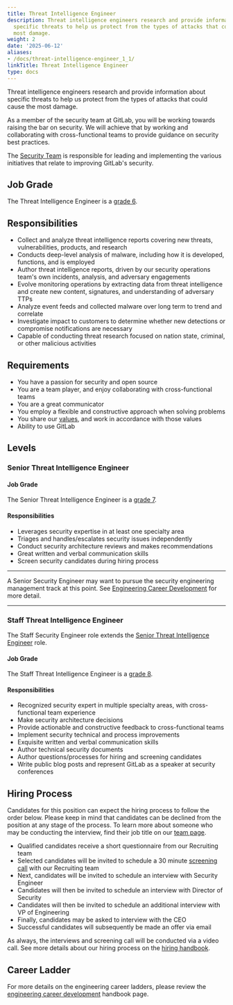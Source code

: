```yaml
---
title: Threat Intelligence Engineer
description: Threat intelligence engineers research and provide information about
  specific threats to help us protect from the types of attacks that could cause the
  most damage.
weight: 2
date: '2025-06-12'
aliases:
- /docs/threat-intelligence-engineer_1_1/
linkTitle: Threat Intelligence Engineer
type: docs
---
```


Threat intelligence engineers research and provide information about specific threats to help us protect from the types of attacks that could cause the most damage.

As a member of the security team at GitLab, you will be working towards raising the bar on security. We will achieve that by working and collaborating with cross-functional teams to provide guidance on security best practices.

The [Security Team](https://about.gitlab.com/handbook/security) is responsible for leading and
implementing the various initiatives that relate to improving GitLab's security.

## Job Grade

The Threat Intelligence Engineer is a [grade 6](/handbook/total-rewards/compensation/compensation-calculator/#gitlab-job-grades).

## Responsibilities

- Collect and analyze threat intelligence reports covering new threats, vulnerabilities, products, and research
- Conducts deep-level analysis of malware, including how it is developed, functions, and is employed
- Author threat intelligence reports, driven by our security operations team's own incidents, analysis, and adversary engagements
- Evolve monitoring operations by extracting data from threat intelligence and create new content, signatures, and understanding of adversary TTPs
- Analyze event feeds and collected malware over long term to trend and correlate
- Investigate impact to customers to determine whether new detections or compromise notifications are necessary
- Capable of conducting threat research focused on nation state, criminal, or other malicious activities

## Requirements

- You have a passion for security and open source
- You are a team player, and enjoy collaborating with cross-functional teams
- You are a great communicator
- You employ a flexible and constructive approach when solving problems
- You share our [values](/handbook/values/), and work in accordance with those values
- Ability to use GitLab

## Levels

### Senior Threat Intelligence Engineer

#### Job Grade

The Senior Threat Intelligence Engineer is a [grade 7](/handbook/total-rewards/compensation/compensation-calculator/#gitlab-job-grades).

#### Responsibilities

- Leverages security expertise in at least one specialty area
- Triages and handles/escalates security issues independently
- Conduct security architecture reviews and makes recommendations
- Great written and verbal communication skills
- Screen security candidates during hiring process

---

A Senior Security Engineer may want to pursue the security engineering management track at this point. See [Engineering Career Development](/handbook/engineering/career-development/) for more detail.

---

### Staff Threat Intelligence Engineer

The Staff Security Engineer role extends the [Senior Threat Intelligence Engineer](#senior-threat-intelligence-engineer) role.

#### Job Grade

The Staff Threat Intelligence Engineer is a [grade 8](/handbook/total-rewards/compensation/compensation-calculator/#gitlab-job-grades).

#### Responsibilities

- Recognized security expert in multiple specialty areas, with cross-functional team experience
- Make security architecture decisions
- Provide actionable and constructive feedback to cross-functional teams
- Implement security technical and process improvements
- Exquisite written and verbal communication skills
- Author technical security documents
- Author questions/processes for hiring and screening candidates
- Write public blog posts and represent GitLab as a speaker at security conferences

## Hiring Process

Candidates for this position can expect the hiring process to follow the order below. Please keep in mind that candidates can be declined from the position at any stage of the process. To learn more about someone who may be conducting the interview, find their job title on our [team page](/handbook/company/team/).

- Qualified candidates receive a short questionnaire from our Recruiting team
- Selected candidates will be invited to schedule a 30 minute [screening call](/handbook/hiring/interviewing/#screening-call) with our Recruiting team
- Next, candidates will be invited to schedule an interview with Security Engineer
- Candidates will then be invited to schedule an interview with Director of Security
- Candidates will then be invited to schedule an additional interview with VP of Engineering
- Finally, candidates may be asked to interview with the CEO
- Successful candidates will subsequently be made an offer via email

As always, the interviews and screening call will be conducted via a video call.
See more details about our hiring process on the [hiring handbook](/handbook/hiring/).

## Career Ladder

For more details on the engineering career ladders, please review the [engineering career development](/handbook/engineering/careers/#roles) handbook page.
